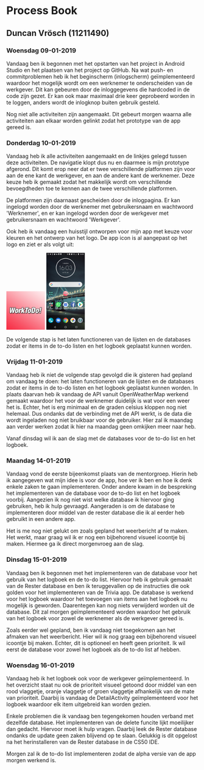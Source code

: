 Process Book
===================

## Duncan Vrösch (11211490) ##

### Woensdag 09-01-2019 ###
Vandaag ben ik begonnen met het opstarten van het project in Android Studio en het plaatsen van het project op GitHub. Na wat push- en commitproblemen heb ik het beginscherm (inlogscherm) geïmplementeerd waardoor het mogelijk wordt om een werknemer te onderscheiden van de werkgever. Dit kan gebeuren door de inloggegevens die hardcoded in de code zijn gezet. Er kan ook maar maximaal drie keer geprobeerd worden in te loggen, anders wordt de inlogknop buiten gebruik gesteld.

Nog niet alle activiteiten zijn aangemaakt. Dit gebeurt morgen waarna alle activiteiten aan elkaar worden gelinkt zodat het prototype van de app gereed is.


### Donderdag 10-01-2019 ###
Vandaag heb ik alle activiteiten aangemaakt en de linkjes gelegd tussen deze activiteiten. De navigatie klopt dus nu en daarmee is mijn prototype afgerond. Dit komt erop neer dat er twee verschillende platformen zijn voor aan de ene kant de werkgever, en aan de andere kant de werknemer. Deze keuze heb ik gemaakt zodat het makkelijk wordt om verschillende bevoegdheden toe te kennen aan de twee verschillende platformen. 

De platformen zijn daarnaast gescheiden door de inlogpagina. Er kan ingelogd worden door de werknemer met gebruikersnaam en wachtwoord 'Werknemer', en er kan ingelogd worden door de werkgever met gebruikersnaam en wachtwoord 'Werkgever'. 

Ook heb ik vandaag een huisstijl ontworpen voor mijn app met keuze voor kleuren en het ontwerp van het logo. De app icon is al aangepast op het logo en ziet er als volgt uit:

<img src="https://github.com/duncanvrosch/project/blob/master/doc/Logo%20WorkToDo.jpg" width="20%" height="20%"/>

<img src="https://github.com/duncanvrosch/project/blob/master/doc/Screenshot_20190110-160333.png" width="20%" height="20%"/>

De volgende stap is het laten functioneren van de lijsten en de databases zodat er items in de to-do listen en het logboek geplaatst kunnen worden.


### Vrijdag 11-01-2019 ###
Vandaag heb ik niet de volgende stap gevolgd die ik gisteren had gepland om vandaag te doen: het laten functioneren van de lijsten en de databases zodat er items in de to-do listen en het logboek geplaatst kunnen worden. In plaats daarvan heb ik vandaag de API vanuit OpenWeatherMap werkend gemaakt waardoor het voor de werknemer duidelijk is wat voor een weer het is. Echter, het is erg minimaal en de graden celsius kloppen nog niet helemaal. Dus ondanks dat de verbinding met de API werkt, is de data die wordt ingeladen nog niet bruikbaar voor de gebruiker. Hier zal ik maandag aan verder werken zodat ik hier na maandag geen omkijken meer naar heb. 

Vanaf dinsdag wil ik aan de slag met de databases voor de to-do list en het logboek.


### Maandag 14-01-2019 ###
Vandaag vond de eerste bijeenkomst plaats van de mentorgroep. Hierin heb ik aangegeven wat mijn idee is voor de app, hoe ver ik ben en hoe ik denk enkele zaken te gaan implementeren. Onder andere kwam in de bespreking het implementeren van de database voor de to-do list en het logboek voorbij. Aangezien ik nog niet wist welke database ik hiervoor ging gebruiken, heb ik hulp gevraagd. Aangeraden is om de database te implementeren door middel van de rester database die ik al eerder heb gebruikt in een andere app. 

Het is me nog niet gelukt om zoals gepland het weerbericht af te maken. Het werkt, maar graag wil ik er nog een bijbehorend visueel icoontje bij maken. Hiermee ga ik direct morgenvroeg aan de slag.


### Dinsdag 15-01-2019 ###
Vandaag ben ik begonnen met het implementeren van de database voor het gebruik van het logboek en de to-do list. Hiervoor heb ik gebruik gemaakt van de Rester database en ben ik teruggevallen op de instructies die ook golden voor het implementeren van de Trivia app. De database is werkend voor het logboek waardoor het toevoegen van items aan het logboek nu mogelijk is geworden. Daarentegen kan nog niets verwijderd worden uit de database. Dit zal morgen geïmplementeerd worden waardoor het gebruik van het logboek voor zowel de werknemer als de werkgever gereed is.

Zoals eerder wel gepland, ben ik vandaag niet toegekomen aan het afmaken van het weerbericht. Hier wil ik nog graag een bijbehorend visueel icoontje bij maken. Echter, dit is optioneel en heeft geen prioriteit. Ik wil eerst de database voor zowel het logboek als de to-do list af hebben.


### Woensdag 16-01-2019 ###
Vandaag heb ik het logboek ook voor de werkgever geïmplementeerd. In het overzicht staat nu ook de prioriteit visueel getoond door middel van een rood vlaggetje, oranje vlaggetje of groen vlaggetje afhankelijk van de mate van prioriteit. Daarbij is vandaag de DetailActivity geïmplementeerd voor het logboek waardoor elk item uitgebreid kan worden gezien. 

Enkele problemen die ik vandaag ben tegengekomen houden verband met dezelfde database. Het implementeren van de delete funcite lijkt moeilijker dan gedacht. Hiervoor moet ik hulp vragen. Daarbij leek de Rester database ondanks de update geen zaken blijvend op te slaan. Gelukkig is dit opgelost na het herinstalleren van de Rester database in de CS50 IDE. 

Morgen zal ik de to-do list implementeren zodat de alpha versie van de app morgen werkend is.

